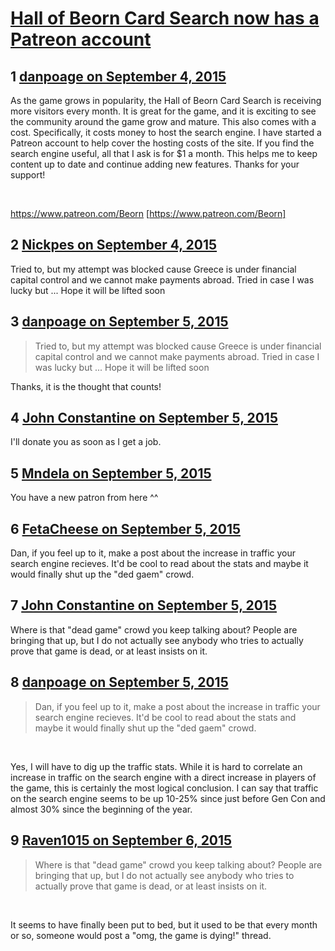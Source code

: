 # [Hall of Beorn Card Search now has a Patreon account](https://community.fantasyflightgames.com/topic/187290-hall-of-beorn-card-search-now-has-a-patreon-account/)

## 1 [danpoage on September 4, 2015](https://community.fantasyflightgames.com/topic/187290-hall-of-beorn-card-search-now-has-a-patreon-account/?do=findComment&comment=1775270)

As the game grows in popularity, the Hall of Beorn Card Search is receiving more visitors every month. It is great for the game, and it is exciting to see the community around the game grow and mature. This also comes with a cost. Specifically, it costs money to host the search engine. I have started a Patreon account to help cover the hosting costs of the site. If you find the search engine useful, all that I ask is for $1 a month. This helps me to keep content up to date and continue adding new features. Thanks for your support!

 

https://www.patreon.com/Beorn [https://www.patreon.com/Beorn]


## 2 [Nickpes on September 4, 2015](https://community.fantasyflightgames.com/topic/187290-hall-of-beorn-card-search-now-has-a-patreon-account/?do=findComment&comment=1775654)

Tried to, but my attempt was blocked cause Greece is under financial capital control and we cannot make payments abroad. Tried in case I was lucky but ... Hope it will be lifted soon

## 3 [danpoage on September 5, 2015](https://community.fantasyflightgames.com/topic/187290-hall-of-beorn-card-search-now-has-a-patreon-account/?do=findComment&comment=1776320)

> Tried to, but my attempt was blocked cause Greece is under financial capital control and we cannot make payments abroad. Tried in case I was lucky but ... Hope it will be lifted soon

Thanks, it is the thought that counts!

## 4 [John Constantine on September 5, 2015](https://community.fantasyflightgames.com/topic/187290-hall-of-beorn-card-search-now-has-a-patreon-account/?do=findComment&comment=1776510)

I'll donate you as soon as I get a job.

## 5 [Mndela on September 5, 2015](https://community.fantasyflightgames.com/topic/187290-hall-of-beorn-card-search-now-has-a-patreon-account/?do=findComment&comment=1776709)

You have a new patron from here ^^

## 6 [FetaCheese on September 5, 2015](https://community.fantasyflightgames.com/topic/187290-hall-of-beorn-card-search-now-has-a-patreon-account/?do=findComment&comment=1777067)

Dan, if you feel up to it, make a post about the increase in traffic your search engine recieves. It'd be cool to read about the stats and maybe it would finally shut up the "ded gaem" crowd.

## 7 [John Constantine on September 5, 2015](https://community.fantasyflightgames.com/topic/187290-hall-of-beorn-card-search-now-has-a-patreon-account/?do=findComment&comment=1777076)

Where is that "dead game" crowd you keep talking about? People are bringing that up, but I do not actually see anybody who tries to actually prove that game is dead, or at least insists on it.

## 8 [danpoage on September 5, 2015](https://community.fantasyflightgames.com/topic/187290-hall-of-beorn-card-search-now-has-a-patreon-account/?do=findComment&comment=1777188)

> Dan, if you feel up to it, make a post about the increase in traffic your search engine recieves. It'd be cool to read about the stats and maybe it would finally shut up the "ded gaem" crowd.

 

Yes, I will have to dig up the traffic stats. While it is hard to correlate an increase in traffic on the search engine with a direct increase in players of the game, this is certainly the most logical conclusion. I can say that traffic on the search engine seems to be up 10-25% since just before Gen Con and almost 30% since the beginning of the year.

## 9 [Raven1015 on September 6, 2015](https://community.fantasyflightgames.com/topic/187290-hall-of-beorn-card-search-now-has-a-patreon-account/?do=findComment&comment=1777706)

> Where is that "dead game" crowd you keep talking about? People are bringing that up, but I do not actually see anybody who tries to actually prove that game is dead, or at least insists on it.

 

It seems to have finally been put to bed, but it used to be that every month or so, someone would post a "omg, the game is dying!" thread.

